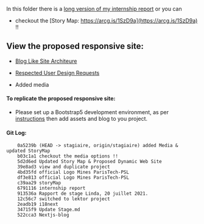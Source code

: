 In this folder there is a [long version of my internship report](https://gitlab.cri.ensmp.fr/cri/wwwcri/-/blob/stagiaire/Stage-Doranco-Linda-CRI-2021/rapport-de-stage.pdf) or you can 

- checkout the [Story Map: https://arcg.is/1SzD9a](https://arcg.is/1SzD9a) !!

## View the proposed responsive site: 

- [Blog Like Site Architeure](https://lindangulopez.github.io/Bootstrap5/blog/index.html)

- [Respected User Design Requests](https://lindangulopez.github.io/Bootstrap5/blog/Enseignment.html)

- Added media



#### To replicate the proposed responsive site:

- Please set up a Bootstrap5 development environment, as per [instructions](https://getbootstrap.com/docs/5.0/examples/) then add assets and blog to you project.


#### Git Log: 

		0a5239b (HEAD -> stagiaire, origin/stagiaire) added Media & updated StoryMap
		b03c1a1 checkout the media options !!
		5d2d6ed Updated Story Map & Proposed Dynamic Web Site
		39e8ad3 view and duplicate project
		4bd35fd official Logo Mines ParisTech-PSL
		df3e813 official Logo Mines ParisTech-PSL
		c39aa29 storyMap
		6791116 internship report
		913536a Rapport de stage Linda, 20 juillet 2021.
		12c56c7 switched to lektor project
		2eadb19 i18next
		34715f9 Update Stage.md
		522cca3 Nextjs-blog
